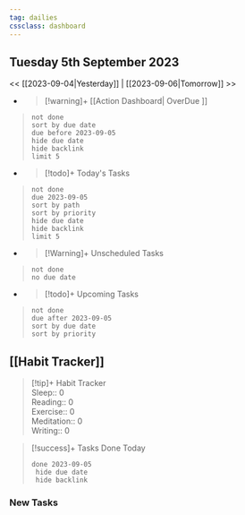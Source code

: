 ```yaml
---
tag: dailies
cssclass: dashboard
---
```

## Tuesday 5th September 2023

<< [[2023-09-04|Yesterday]] | [[2023-09-06|Tomorrow]] >>

- > [!warning]+ [[Action Dashboard| OverDue ]]
> ```tasks
> not done
> sort by due date
> due before 2023-09-05
> hide due date
> hide backlink
> limit 5
> ```

- > [!todo]+ Today's Tasks
> ```tasks
> not done
> due 2023-09-05
> sort by path
> sort by priority
> hide due date
> hide backlink
> limit 5
> ```

- > [!Warning]+ Unscheduled Tasks  
 > ```tasks  
 > not done  
 > no due date

- > [!todo]+ Upcoming Tasks
> ```tasks  
> not done  
> due after 2023-09-05  
> sort by due date
> sort by priority  

## [[Habit Tracker]]
> [!tip]+ Habit Tracker  
> Sleep:: 0  
> Reading:: 0  
> Exercise:: 0  
> Meditation:: 0  
> Writing:: 0


> [!success]+ Tasks Done Today
> ```tasks 
> done 2023-09-05
>  hide due date
>  hide backlink
### New Tasks

